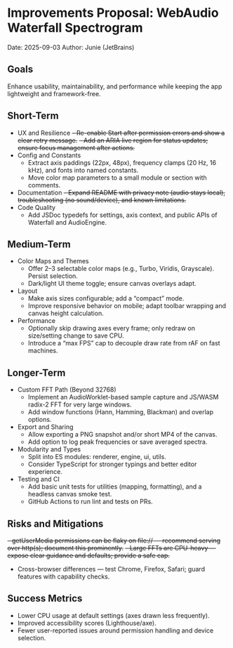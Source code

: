 # Improvements Proposal: WebAudio Waterfall Spectrogram

Date: 2025-09-03
Author: Junie (JetBrains)

## Goals
Enhance usability, maintainability, and performance while keeping the app lightweight and framework-free.

## Short-Term
- UX and Resilience
  ~~- Re-enable Start after permission errors and show a clear retry message.~~
  ~~- Add an ARIA live region for status updates; ensure focus management after actions.~~
- Config and Constants
  - Extract axis paddings (22px, 48px), frequency clamps (20 Hz, 16 kHz), and fonts into named constants.
  - Move color map parameters to a small module or section with comments.
- Documentation
  ~~- Expand README with privacy note (audio stays local), troubleshooting (no sound/device), and known limitations.~~
- Code Quality
  - Add JSDoc typedefs for settings, axis context, and public APIs of Waterfall and AudioEngine.

## Medium-Term
- Color Maps and Themes
  - Offer 2–3 selectable color maps (e.g., Turbo, Viridis, Grayscale). Persist selection.
  - Dark/light UI theme toggle; ensure canvas overlays adapt.
- Layout
  - Make axis sizes configurable; add a “compact” mode.
  - Improve responsive behavior on mobile; adapt toolbar wrapping and canvas height calculation.
- Performance
  - Optionally skip drawing axes every frame; only redraw on size/setting change to save CPU.
  - Introduce a “max FPS” cap to decouple draw rate from rAF on fast machines.

## Longer-Term
- Custom FFT Path (Beyond 32768)
  - Implement an AudioWorklet-based sample capture and JS/WASM radix-2 FFT for very large windows.
  - Add window functions (Hann, Hamming, Blackman) and overlap options.
- Export and Sharing
  - Allow exporting a PNG snapshot and/or short MP4 of the canvas.
  - Add option to log peak frequencies or save averaged spectra.
- Modularity and Types
  - Split into ES modules: renderer, engine, ui, utils.
  - Consider TypeScript for stronger typings and better editor experience.
- Testing and CI
  - Add basic unit tests for utilities (mapping, formatting), and a headless canvas smoke test.
  - GitHub Actions to run lint and tests on PRs.

## Risks and Mitigations
~~- getUserMedia permissions can be flaky on file:// — recommend serving over http(s); document this prominently.~~
~~- Large FFTs are CPU-heavy — expose clear guidance and defaults; provide a safe cap.~~
- Cross-browser differences — test Chrome, Firefox, Safari; guard features with capability checks.

## Success Metrics
- Lower CPU usage at default settings (axes drawn less frequently).
- Improved accessibility scores (Lighthouse/axe).
- Fewer user-reported issues around permission handling and device selection.

